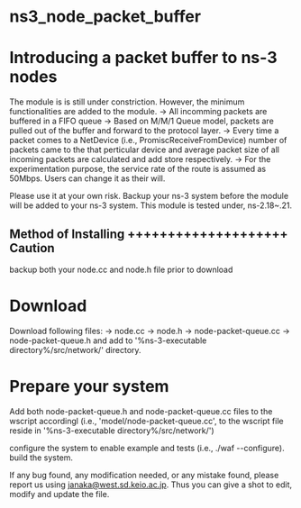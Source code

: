 # ns3_node_packet_buffer

Introducing a packet buffer to ns-3 nodes
=========================================

The module is is still under constriction. However, the minimum functionalities are added to the module.
	-> All incomming packets are buffered in a FIFO queue
	-> Based on M/M/1 Queue model, packets are pulled out of the buffer
		 and forward to the protocol layer.
	-> Every time a packet comes to a NetDevice (i.e., PromiscReceiveFromDevice)
		 number of packets came to the that perticular device and average packet
		 size of all incoming packets are calculated and add store respectively.
	-> For the experimentation purpose, the service rate of the route is 
		 assumed as 50Mbps. Users can change it as their will.

Please use it at your own risk. Backup your ns-3 system before the module will be added to your ns-3 system. This module is tested under, ns-2.18~.21.

Method of Installing
++++++++++++++++++++
Caution
-------
backup both your node.cc and node.h file prior to download

Download
========
Download following files:
	-> node.cc
	-> node.h
	-> node-packet-queue.cc
	-> node-packet-queue.h
and add to  '%ns-3-executable directory%/src/network/' directory.

Prepare your system
===================

Add both node-packet-queue.h and node-packet-queue.cc files to the wscript accordingl (i.e., 'model/node-packet-queue.cc', to the wscript file reside in '%ns-3-executable directory%/src/network/')

configure the system to enable example and tests (i.e., ./waf --configure).
build the system.

If any bug found, any modification needed, or any mistake found, please report us using janaka@west.sd.keio.ac.jp. Thus you can give a shot to edit, modify and update the file. 

